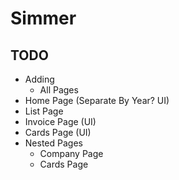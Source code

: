 # Simmer

## TODO

- Adding
  - All Pages
- Home Page (Separate By Year? UI)
- List Page
- Invoice Page (UI)
- Cards Page (UI)
- Nested Pages
  - Company Page
  - Cards Page

